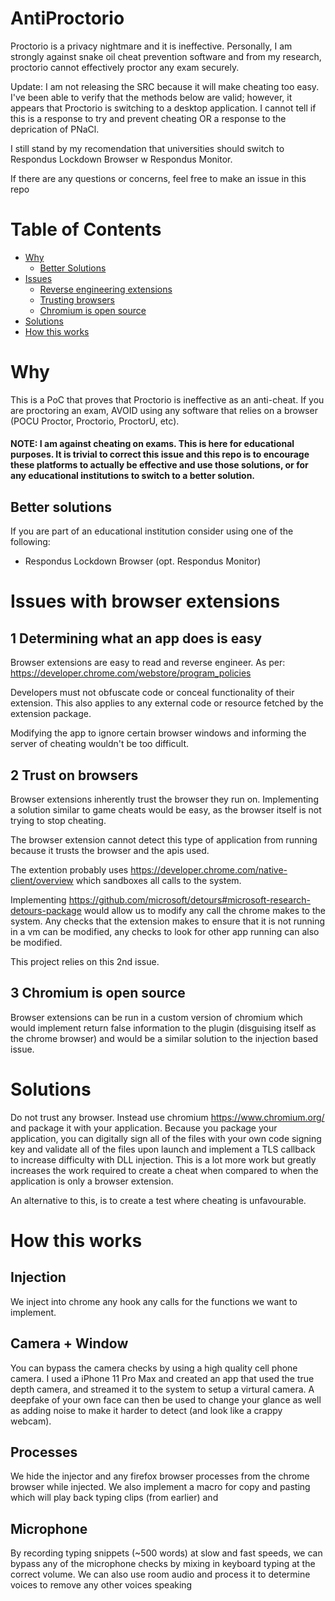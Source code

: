 # AntiProctorio
Proctorio is a privacy nightmare and it is ineffective. Personally, I am strongly against snake oil cheat prevention software and from my research, proctorio cannot effectively proctor any exam securely.

Update: I am not releasing the SRC because it will make cheating too easy. I've been able to verify that the methods below are valid; however, it appears that Proctorio is switching to a desktop application. I cannot tell if this is a response to try and prevent cheating OR a response to the deprication of PNaCl.

I still stand by my recomendation that universities should switch to Respondus Lockdown Browser w Respondus Monitor.

If there are any questions or concerns, feel free to make an issue in this repo

# Table of Contents
  * [Why](#why)
    * [Better Solutions](#better-solutions)
  * [Issues](#issues-with-browser-extensions)
    * [Reverse engineering extensions](#1-determining-what-an-app-does-is-easy)
    * [Trusting browsers](#2-trust-on-browsers)
    * [Chromium is open source](#3-chromium-is-open-source)
  * [Solutions](#solutions)
  * [How this works](#how-this-works)

# Why
This is a PoC that proves that Proctorio is ineffective as an anti-cheat. If you are proctoring an exam, AVOID using any software that relies on a browser (POCU Proctor, Proctorio, ProctorU, etc).

#### NOTE: I am against cheating on exams. This is here for educational purposes. It is trivial to correct this issue and this repo is to encourage these platforms to actually be effective and use those solutions, or for any educational institutions to switch to a better solution.

## Better solutions
If you are part of an educational institution consider using one of the following:
- Respondus Lockdown Browser (opt. Respondus Monitor)

# Issues with browser extensions
## 1 Determining what an app does is easy
Browser extensions are easy to read and reverse engineer. As per: https://developer.chrome.com/webstore/program_policies 

Developers must not obfuscate code or conceal functionality of their extension. This also applies to any external code or resource fetched by the extension package.

Modifying the app to ignore certain browser windows and informing the server of cheating wouldn't be too difficult.

## 2 Trust on browsers
Browser extensions inherently trust the browser they run on. Implementing a solution similar to game cheats would be easy, as the browser itself is not trying to stop cheating. 

The browser extension cannot detect this type of application from running because it trusts the browser and the apis used.

The extention probably uses https://developer.chrome.com/native-client/overview which sandboxes all calls to the system.

Implementing https://github.com/microsoft/detours#microsoft-research-detours-package would allow us to modify any call the chrome makes to the system. Any checks that the extension makes to ensure that it is not running in a vm can be modified, any checks to look for other app running can also be modified.

This project relies on this 2nd issue.

## 3 Chromium is open source
Browser extensions can be run in a custom version of chromium which would implement return false information to the plugin (disguising itself as the chrome browser) and would be a similar solution to the injection based issue.

# Solutions
Do not trust any browser. Instead use chromium https://www.chromium.org/ and package it with your application. Because you package your application, you can digitally sign all of the files with your own code signing key and validate all of the files upon launch and implement a TLS callback to increase difficulty with DLL injection. This is a lot more work but greatly increases the work required to create a cheat when compared to when the application is only a browser extension.

An alternative to this, is to create a test where cheating is unfavourable.

# How this works
## Injection
We inject into chrome any hook any calls for the functions we want to implement.

## Camera + Window
You can bypass the camera checks by using a high quality cell phone camera. I used a iPhone 11 Pro Max and created an app that used the true depth camera, and streamed it to the system to setup a virtural camera. A deepfake of your own face can then be used to change your glance as well as adding noise to make it harder to detect (and look like a crappy webcam).

## Processes
We hide the injector and any firefox browser processes from the chrome browser while injected. We also implement a macro for copy and pasting which will play back typing clips (from earlier) and 

## Microphone
By recording typing snippets (~500 words) at slow and fast speeds, we can bypass any of the microphone checks by mixing in keyboard typing at the correct volume. We can also use room audio and process it to determine voices to remove any other voices speaking
